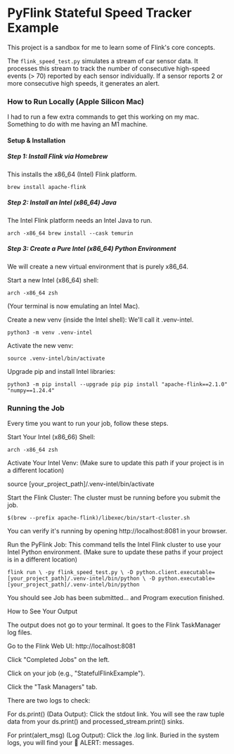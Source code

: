# PyFlink Stateful Speed Tracker Example

This project is a sandbox for me to learn some of Flink's core concepts.

The `flink_speed_test.py` simulates a stream of car sensor data. It processes this stream to track the number of consecutive high-speed events (> 70) reported by each sensor individually. If a sensor reports 2 or more consecutive high speeds, it generates an alert.

### How to Run Locally (Apple Silicon Mac)

I had to run a few extra commands to get this working on my mac. Something to do with me having an M1 machine.

#### Setup & Installation

##### Step 1: Install Flink via Homebrew

This installs the x86_64 (Intel) Flink platform.

`brew install apache-flink`


##### Step 2: Install an Intel (x86_64) Java

The Intel Flink platform needs an Intel Java to run.

`arch -x86_64 brew install --cask temurin`


##### Step 3: Create a Pure Intel (x86_64) Python Environment

We will create a new virtual environment that is purely x86_64.

Start a new Intel (x86_64) shell:

`arch -x86_64 zsh`


(Your terminal is now emulating an Intel Mac).

Create a new venv (inside the Intel shell):
We'll call it .venv-intel.

`python3 -m venv .venv-intel`


Activate the new venv:

`source .venv-intel/bin/activate`


Upgrade pip and install Intel libraries:


`python3 -m pip install --upgrade pip
pip install "apache-flink==2.1.0" "numpy==1.24.4"`



### Running the Job

Every time you want to run your job, follow these steps.

Start Your Intel (x86_66) Shell:

`arch -x86_64 zsh`


Activate Your Intel Venv:
(Make sure to update this path if your project is in a different location)

source [your_project_path]/.venv-intel/bin/activate


Start the Flink Cluster:
The cluster must be running before you submit the job.

`$(brew --prefix apache-flink)/libexec/bin/start-cluster.sh`


You can verify it's running by opening http://localhost:8081 in your browser.

Run the PyFlink Job:
This command tells the Intel Flink cluster to use your Intel Python environment.
(Make sure to update these paths if your project is in a different location)

`flink run \
-py flink_speed_test.py \
-D python.client.executable=[your_project_path]/.venv-intel/bin/python \
-D python.executable=[your_project_path]/.venv-intel/bin/python`


You should see Job has been submitted... and Program execution finished.

How to See Your Output

The output does not go to your terminal. It goes to the Flink TaskManager log files.

Go to the Flink Web UI: http://localhost:8081

Click "Completed Jobs" on the left.

Click on your job (e.g., "StatefulFlinkExample").

Click the "Task Managers" tab.

There are two logs to check:

For ds.print() (Data Output): Click the stdout link. You will see the raw tuple data from your ds.print() and processed_stream.print() sinks.

For print(alert_msg) (Log Output): Click the .log link. Buried in the system logs, you will find your 🚨 ALERT: messages.

